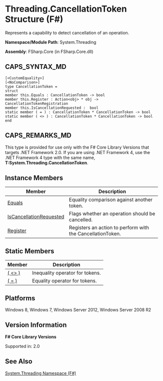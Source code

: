 # Threading.CancellationToken Structure (F#)

Represents a capability to detect cancellation of an operation.

**Namespace/Module Path**: System.Threading

**Assembly**: FSharp.Core (in FSharp.Core.dll)


## CAPS_SYNTAX_MD

```
[<CustomEquality>]
[<NoComparison>]
type CancellationToken =
struct
member this.Equals : CancellationToken -> bool
member this.Register : Action<obj> * obj -> CancellationTokenRegistration
member this.IsCancellationRequested :  bool
static member ( = ) : CancellationToken * CancellationToken -> bool
static member ( <> ) : CancellationToken * CancellationToken -> bool
end
```

## CAPS_REMARKS_MD
This type is provided for use only with the F# Core Library Versions that targets .NET Framework 2.0. If you are using .NET Framework 4, use the .NET Framework 4 type with the same name, **T:System.Threading.CancellationToken**.


## Instance Members


|Member|Description|
|------|-----------|
|[Equals](http://msdn.microsoft.com/en-us/library/cc57e149-d5db-488b-8eaa-ce6ebebba010)|Equality comparison against another token.|
|[IsCancellationRequested](http://msdn.microsoft.com/en-us/library/d7bca0a8-3410-416c-9165-3791d9ce743b)|Flags whether an operation should be cancelled.|
|[Register](http://msdn.microsoft.com/en-us/library/e2e0e6b6-2656-4cb7-9ad0-0a10cd874d6e)|Registers an action to perform with the CancellationToken.|

## Static Members


|Member|Description|
|------|-----------|
|[( &lt;&gt; )](http://msdn.microsoft.com/en-us/library/56682c19-8f21-459f-9839-2d13d34dfec2)|Inequality operator for tokens.|
|[( = )](http://msdn.microsoft.com/en-us/library/224f2bb1-9365-45c1-b50b-c8957f33fa7a)|Equality operator for tokens.|

## Platforms
Windows 8, Windows 7, Windows Server 2012, Windows Server 2008 R2


## Version Information
**F# Core Library Versions**

Supported in: 2.0




## See Also
[System.Threading Namespace &#40;F&#35;&#41;](System.Threading+Namespace+%28F%23%29.md)

